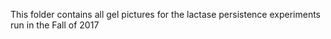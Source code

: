 This folder contains all gel pictures for the lactase persistence experiments run in the Fall of 2017

